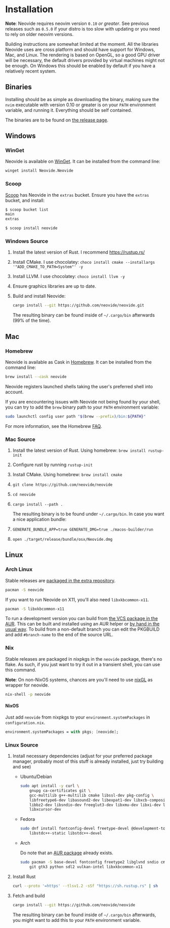 # Installation

**Note**: Neovide requires neovim version `0.10` _or greater_. See previous releases such as `0.5.0`
if your distro is too slow with updating or you need to rely on older neovim versions.

Building instructions are somewhat limited at the moment. All the libraries Neovide uses are cross
platform and should have support for Windows, Mac, and Linux. The rendering is based on OpenGL, so a
good GPU driver will be necessary, the default drivers provided by virtual machines might not be
enough. On Windows this should be enabled by default if you have a relatively recent system.

## Binaries

Installing should be as simple as downloading the binary, making sure the `nvim` executable with
version 0.10 or greater is on your `PATH` environment variable, and running it. Everything should be
self contained.

The binaries are to be found on
[the release page](https://github.com/neovide/neovide/releases/latest).

## Windows

### WinGet
Neovide is available on [WinGet](https://learn.microsoft.com/en-us/windows/package-manager/).
It can be installed from the command line:
```sh
winget install Neovide.Neovide
```

### Scoop

[Scoop](https://scoop.sh/) has Neovide in the `extras` bucket. Ensure you have the `extras` bucket,
and install:

```sh
$ scoop bucket list
main
extras

$ scoop install neovide
```

### Windows Source

1. Install the latest version of Rust. I recommend <https://rustup.rs/>

2. Install CMake. I use chocolatey:
   `choco install cmake --installargs '"ADD_CMAKE_TO_PATH=System"' -y`

3. Install LLVM. I use chocolatey: `choco install llvm -y`

4. Ensure graphics libraries are up to date.

5. Build and install Neovide:

   ```sh
   cargo install --git https://github.com/neovide/neovide.git
   ```

   The resulting binary can be found inside of `~/.cargo/bin` afterwards (99% of the time).

## Mac

### Homebrew

Neovide is available as Cask in [Homebrew](https://brew.sh). It can be installed from the command
line:

```sh
brew install --cask neovide
```

Neovide registers launched shells taking the user's preferred shell into account.

If you are encountering issues with Neovide not being found by your shell, you can try to add the
`brew` binary path to your `PATH` environment variable:

```sh
sudo launchctl config user path "$(brew --prefix)/bin:${PATH}"
```

For more information, see the Homebrew [FAQ](https://docs.brew.sh/FAQ#my-mac-apps-dont-find-homebrew-utilities).

### Mac Source

1. Install the latest version of Rust. Using homebrew: `brew install rustup-init`

2. Configure rust by running `rustup-init`

3. Install CMake. Using homebrew: `brew install cmake`

4. `git clone https://github.com/neovide/neovide`

5. `cd neovide`

6. `cargo install --path .`

   The resulting binary is to be found under `~/.cargo/bin`. In case you want a nice application
   bundle:

7. `GENERATE_BUNDLE_APP=true GENERATE_DMG=true ./macos-builder/run`

8. `open ./target/release/bundle/osx/Neovide.dmg`

## Linux

### Arch Linux

Stable releases are
[packaged in the extra repository](https://archlinux.org/packages/extra/x86_64/neovide).

```sh
pacman -S neovide
```

If you want to run Neovide on X11, you'll also need `libxkbcommon-x11`.

```sh
pacman -S libxkbcommon-x11
```

To run a development version you can build from
[the VCS package in the AUR](https://aur.archlinux.org/packages/neovide-git). This can be built and
installed using an AUR helper or
[by hand in the usual way](https://wiki.archlinux.org/title/Arch_User_Repository#Installing_and_upgrading_packages).
To build from a non-default branch you can edit the PKGBUILD and add `#branch-name` to the end of
the source URL.

### Nix

Stable releases are packaged in nixpkgs in the `neovide` package, there's no flake. As such, if you
just want to try it out in a transient shell, you can use this command.

**Note**: On non-NixOS systems, chances are you'll need to use
[nixGL](https://github.com/nix-community/nixGL) as wrapper for neovide.

```sh
nix-shell -p neovide
```

#### NixOS

Just add `neovide` from nixpkgs to your `environment.systemPackages` in `configuration.nix`.

```nix
environment.systemPackages = with pkgs; [neovide];
```

### Linux Source

1. Install necessary dependencies (adjust for your preferred package manager, probably most of this
   stuff is already installed, just try building and see)

   - Ubuntu/Debian

     ```sh
     sudo apt install -y curl \
         gnupg ca-certificates git \
         gcc-multilib g++-multilib cmake libssl-dev pkg-config \
         libfreetype6-dev libasound2-dev libexpat1-dev libxcb-composite0-dev \
         libbz2-dev libsndio-dev freeglut3-dev libxmu-dev libxi-dev libfontconfig1-dev \
         libxcursor-dev
     ```

   - Fedora

     ```sh
     sudo dnf install fontconfig-devel freetype-devel @development-tools \
         libstdc++-static libstdc++-devel
     ```

   - Arch

     Do note that an [AUR package](https://aur.archlinux.org/packages/neovide-git) already exists.

     ```sh
     sudo pacman -S base-devel fontconfig freetype2 libglvnd sndio cmake \
         git gtk3 python sdl2 vulkan-intel libxkbcommon-x11
     ```

2. Install Rust

   ```sh
   curl --proto '=https' --tlsv1.2 -sSf "https://sh.rustup.rs" | sh
   ```

3. Fetch and build

   ```sh
   cargo install --git https://github.com/neovide/neovide
   ```

   The resulting binary can be found inside of `~/.cargo/bin` afterwards, you might want to add this
   to your `PATH` environment variable.
